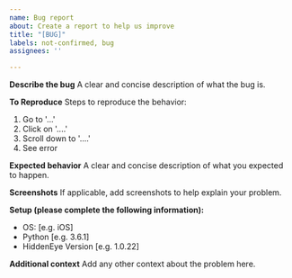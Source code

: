 ```yaml
---
name: Bug report
about: Create a report to help us improve
title: "[BUG]"
labels: not-confirmed, bug
assignees: ''

---
```


**Describe the bug**
A clear and concise description of what the bug is.

**To Reproduce**
Steps to reproduce the behavior:
1. Go to '...'
2. Click on '....'
3. Scroll down to '....'
4. See error

**Expected behavior**
A clear and concise description of what you expected to happen.

**Screenshots**
If applicable, add screenshots to help explain your problem.

**Setup (please complete the following information):**
 - OS: [e.g. iOS]
 - Python [e.g. 3.6.1]
 - HiddenEye Version [e.g. 1.0.22]


**Additional context**
Add any other context about the problem here.
